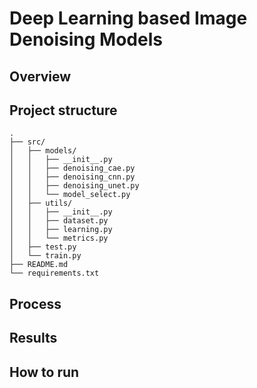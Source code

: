 # Deep Learning based Image Denoising Models

## Overview

## Project structure
```
.
├── src/
│   ├── models/
│   │   ├── __init__.py
│   │   ├── denoising_cae.py
│   │   ├── denoising_cnn.py
│   │   ├── denoising_unet.py
│   │   └── model_select.py
│   ├── utils/
│   │   ├── __init__.py
│   │   ├── dataset.py
│   │   ├── learning.py
│   │   └── metrics.py
│   ├── test.py
│   └── train.py
├── README.md
└── requirements.txt
```
## Process

## Results

## How to run